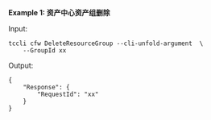**Example 1: 资产中心资产组删除**



Input: 

```
tccli cfw DeleteResourceGroup --cli-unfold-argument  \
    --GroupId xx
```

Output: 
```
{
    "Response": {
        "RequestId": "xx"
    }
}
```

